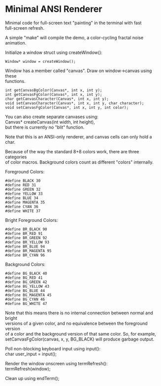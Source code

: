 # Minimal ANSI Renderer
Minimal code for full-screen text "painting" in the terminal with fast  
full-screen refresh.  
  
A simple "make" will compile the demo, a color-cycling fractal noise animation.  
  
Initialize a window struct using createWindow():  
  
	Window* window = createWindow();  
  
Window has a member called "canvas". Draw on window->canvas using these  
functions.  
  
	int getCanvasBgColor(Canvas*, int x, int y);  
	int getCanvasFgColor(Canvas*, int x, int y);  
	char getCanvasCharacter(Canvas*, int x, int y);  
	void setCanvasCharacter(Canvas*, int x, int y, char character);  
	void setCanvasFgColor(Canvas*, int x, int y, int color);  
  
You can also create separate canvases using:  
	Canvas* createCanvas(int width, int height),  
but there is currently no "blit" function.  
  
Note that this is an ANSI-only renderer, and canvas cells can only hold a char.  
  
Because of the way the standard 8+8 colors work, there are three categories  
of color macros. Background colors count as different "colors" internally.  
  
Foreground Colors:  
  
	#define BLACK 30  
	#define RED 31  
	#define GREEN 32  
	#define YELLOW 33  
	#define BLUE 34  
	#define MAGENTA 35  
	#define CYAN 36  
	#define WHITE 37  
  
Bright Foreground Colors:  
  
	#define BR_BLACK 90  
	#define BR_RED 91  
	#define BR_GREEN 92  
	#define BR_YELLOW 93  
	#define BR_BLUE 94  
	#define BR_MAGENTA 95  
	#define BR_CYAN 96  
  
Background Colors:  
  
	#define BG_BLACK 40  
	#define BG_RED 41  
	#define BG_GREEN 42  
	#define BG_YELLOW 43  
	#define BG_BLUE 44  
	#define BG_MAGENTA 45  
	#define BG_CYAN 46  
	#define BG_WHITE 47  
  
Note that this means there is no internal connection between normal and bright  
versions of a given color, and no equivalence between the foreground version  
of a color and the background version of that same color. So, for example,  
setCanvasFgColor(canvas, x, y, BG_BLACK) will produce garbage output.  
  
Poll non-blocking keyboard input using input():  
	char user_input = input();  
  
Render the window onscreen using termRefresh():  
	termRefresh(window);  
  
  
Clean up using endTerm();  

